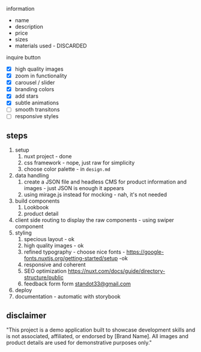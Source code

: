 information
- name
- description
- price
- sizes
- materials used - DISCARDED

inquire button

- [x] high quality images
- [x] zoom in functionality
- [x] carousel / slider
- [x] branding colors
- [x] add stars
- [x] subtle animations
- [ ] smooth transitons
- [ ] responsive styles

## steps
1. setup 
   1. nuxt project - done
   2. css framework - nope, just raw for simplicity
   3. choose color palette -  in `design.md`
2. data handling
   1. create a JSON file and headless CMS for product information and images - just JSON is enough it appears
   2. using mirage.js instead for mocking - nah, it's not needed
3. build components
   1. Lookbook
   2. product detail
4. client side routing to display the raw components - using swiper component
5. styling
   1. specious layout - ok
   2. high quality images  - ok
   3. refined typography - choose nice fonts - https://google-fonts.nuxtjs.org/getting-started/setup -ok
   4. responsive and coherent
   5. SEO optimization https://nuxt.com/docs/guide/directory-structure/public
   6. feedback form form standot33@gmail.com 
6. deploy
7. documentation - automatic with storybook

## disclaimer
"This project is a demo application built to showcase development skills and is not associated, affiliated, or endorsed by [Brand Name]. All images and product details are used for demonstrative purposes only."
